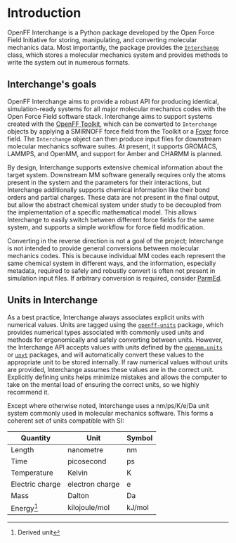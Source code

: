 # Introduction

OpenFF Interchange is a Python package developed by the Open Force Field
Initiative for storing, manipulating, and converting molecular mechanics data.
Most importantly, the package provides the [`Interchange`] class, which stores
a molecular mechanics system and provides methods to write the system out in
numerous formats.

## Interchange's goals

OpenFF Interchange aims to provide a robust API for producing identical,
simulation-ready systems for all major molecular mechanics codes with the Open
Force Field software stack. Interchange aims to support systems created with
the [OpenFF Toolkit], which can be converted to `Interchange` objects by
applying a SMIRNOFF force field from the Toolkit or a [Foyer] force field. The
`Interchange` object can then produce input files for downstream molecular
mechanics software suites. At present, it supports GROMACS, LAMMPS, and OpenMM,
and support for Amber and CHARMM is planned.

By design, Interchange supports extensive chemical information about the target
system. Downstream MM software generally requires only the atoms present in the
system and the parameters for their interactions, but Interchange additionally
supports chemical information like their bond orders and partial charges. These
data are not present in the final output, but allow the abstract chemical
system under study to be decoupled from the implementation of a specific
mathematical model. This allows Interchange to easily switch between different
force fields for the same system, and supports a simple workflow for force
field modification.

Converting in the reverse direction is not a goal of the project; Interchange is
not intended to provide general conversions between molecular mechanics codes.
This is because individual MM codes each represent the same chemical system in
different ways, and the information, especially metadata, required to safely
and robustly convert is often not present in simulation input files. If
arbitrary conversion is required, consider [ParmEd].

## Units in Interchange

As a best practice, Interchange always associates explicit units with numerical
values. Units are tagged using the [`openff-units`] package, which provides
numerical types associated with commonly used units and methods for
ergonomically and safely converting between units. However, the Interchange API
accepts values with units defined by the [`openmm.units`] or [`unyt`] packages,
and will automatically convert these values to the appropriate unit to be
stored internally. If raw numerical values without units are provided,
Interchange assumes these values are in the correct unit. Explicitly defining
units helps minimize mistakes and allows the computer to take on the mental
load of ensuring the correct units, so we highly recommend it.

Except where otherwise noted, Interchange uses a nm/ps/K/e/Da unit system
commonly used in molecular mechanics software. This forms a coherent set of
units compatible with SI:

| Quantity        | Unit            | Symbol |
|-----------------|-----------------|--------|
| Length          | nanometre       | nm     |
| Time            | picosecond      | ps     |
| Temperature     | Kelvin          | K      |
| Electric charge | electron charge | e      |
| Mass            | Dalton          | Da     |
| Energy[^drvd]   | kilojoule/mol   | kJ/mol |

[^drvd]: Derived unit

[`Interchange`]: openff.interchange.components.interchange.Interchange
[OpenFF Toolkit]: https://github.com/openforcefield/openff-toolkit
[`openff-units`]: https://github.com/openforcefield/openff-units
[`openmm.units`]: http://docs.openmm.org/latest/api-python/app.html#units
[`unyt`]: https://github.com/yt-project/unyt
[Foyer]: https://github.com/mosdef-hub/foyer
[ParmEd]: https://parmed.github.io/ParmEd/html/index.html
